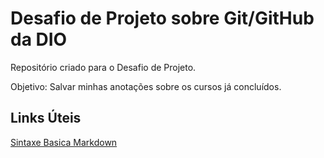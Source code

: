 # Desafio de Projeto sobre Git/GitHub da DIO
Repositório criado para o Desafio de Projeto.

Objetivo: Salvar minhas anotações sobre os cursos já concluídos.

## Links Úteis
[Sintaxe Basica Markdown](https://www.markdownguide.org/basic-syntax/)
